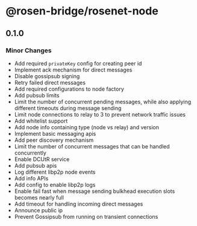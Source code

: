 # @rosen-bridge/rosenet-node

## 0.1.0

### Minor Changes

- Add required `privateKey` config for creating peer id
- Implement ack mechanism for direct messages
- Disable gossipsub signing
- Retry failed direct messages
- Add required configurations to node factory
- Add pubsub limits
- Limit the number of concurrent pending messages, while also applying different timeouts during message sending
- Limit node connections to relay to 3 to prevent network traffic issues
- Add whitelist support
- Add node info containing type (node vs relay) and version
- Implement basic messaging apis
- Add peer discovery mechanism
- Limit the number of concurrent messages that can be handled concurrently
- Enable DCUtR service
- Add pubsub apis
- Log different libp2p node events
- Add info APIs
- Add config to enable libp2p logs
- Enable fail fast when message sending bulkhead execution slots becomes nearly full
- Add timeout for handling incoming direct messages
- Announce public ip
- Prevent Gossipsub from running on transient connections

